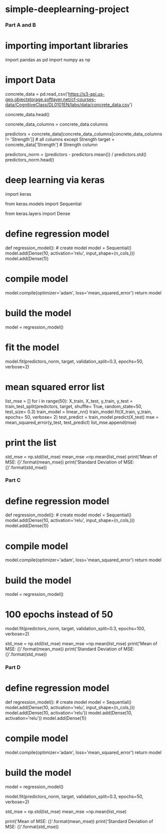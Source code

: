 # simple-deeplearning-project

### Part A and B
# importing important libraries 
import pandas as pd
import numpy as np

# import Data
concrete_data = pd.read_csv('https://s3-api.us-geo.objectstorage.softlayer.net/cf-courses-data/CognitiveClass/DL0101EN/labs/data/concrete_data.csv')

concrete_data.head()

concrete_data_columns = concrete_data.columns

predictors = concrete_data[concrete_data_columns[concrete_data_columns != 'Strength']] # all columns except Strength
target = concrete_data['Strength'] # Strength column


predictors_norm = (predictors - predictors.mean()) / predictors.std()
predictors_norm.head()

# deep learning via keras 
import keras

from keras.models import Sequential

from keras.layers import Dense 

# define regression model
def regression_model():
    # create model
    model = Sequential()
    model.add(Dense(10, activation='relu', input_shape=(n_cols,)))
    model.add(Dense(1))
    
 # compile model
   model.compile(optimizer='adam', loss='mean_squared_error')
   return model
    
    
 # build the model
model = regression_model()

# fit the model
model.fit(predictors_norm, target, validation_split=0.3, epochs=50, verbose=2)

# mean squared error list 
list_mse = []
for i in range(50):
    X_train, X_test, y_train, y_test = train_test_split(predictors, target, shuffle= True, random_state=50, test_size= 0.3)
    train_model = linear_nn()
    train_model.fit(X_train, y_train, epochs= 50, verbose= 2)
    test_predict = train_model.predict(X_test)
    mse = mean_squared_error(y_test, test_predict)
    list_mse.append(mse)
    
# print the list
std_mse = np.std(list_mse)
mean_mse =np.mean(list_mse)
print('Mean of MSE: {}'.format(mean_mse))
print('Standard Deviation of MSE: {}'.format(std_mse))


### Part C
# define regression model
def regression_model():
    # create model
    model = Sequential()
    model.add(Dense(10, activation='relu', input_shape=(n_cols,)))
    model.add(Dense(1))
    
# compile model
   model.compile(optimizer='adam', loss='mean_squared_error')
   return model

# build the model
model = regression_model()

# 100 epochs instead of 50 
model.fit(predictors_norm, target, validation_split=0.3, epochs=100, verbose=2)

std_mse = np.std(list_mse)
mean_mse =np.mean(list_mse)
print('Mean of MSE: {}'.format(mean_mse))
print('Standard Deviation of MSE: {}'.format(std_mse))


### Part D

# define regression model
def regression_model():
    # create model
    model = Sequential()
    model.add(Dense(10, activation='relu', input_shape=(n_cols,)))
    model.add(Dense(10, activation='relu'))
    model.add(Dense(10, activation='relu'))
    model.add(Dense(1))
    
# compile model
model.compile(optimizer='adam', loss='mean_squared_error')
return model

# build the model
model = regression_model()

model.fit(predictors_norm, target, validation_split=0.3, epochs=50, verbose=2)

std_mse = np.std(list_mse)
mean_mse =np.mean(list_mse)

print('Mean of MSE: {}'.format(mean_mse))
print('Standard Deviation of MSE: {}'.format(std_mse))
